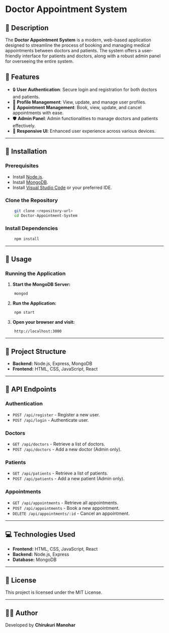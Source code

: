 # Doctor Appointment System

## 📌 Description

The **Doctor Appointment System** is a modern, web-based application designed to streamline the process of booking and managing medical appointments between doctors and patients. The system offers a user-friendly interface for patients and doctors, along with a robust admin panel for overseeing the entire system.

## 🌟 Features

- 🔒 **User Authentication**: Secure login and registration for both doctors and patients.
- 📝 **Profile Management**: View, update, and manage user profiles.
- 📅 **Appointment Management**: Book, view, update, and cancel appointments with ease.
- 🛡️ **Admin Panel**: Admin functionalities to manage doctors and patients effectively.
- 📱 **Responsive UI**: Enhanced user experience across various devices.

---

## 🚀 Installation

### Prerequisites

- Install [Node.js](https://nodejs.org/).
- Install [MongoDB](https://www.mongodb.com/).
- Install [Visual Studio Code](https://code.visualstudio.com/) or your preferred IDE.

### Clone the Repository

```bash
    git clone <repository-url>
    cd Doctor-Appointment-System
```

### Install Dependencies

```bash
    npm install
```

---

## 📖 Usage

### Running the Application

1. **Start the MongoDB Server:**

```bash
    mongod
```

2. **Run the Application:**

```bash
    npm start
```

3. **Open your browser and visit:**

```
    http://localhost:3000
```

---

## 📁 Project Structure

- **Backend:** Node.js, Express, MongoDB
- **Frontend:** HTML, CSS, JavaScript, React

---

## 🔗 API Endpoints

### Authentication
- `POST /api/register` - Register a new user.
- `POST /api/login` - Authenticate user.

### Doctors
- `GET /api/doctors` - Retrieve a list of doctors.
- `POST /api/doctors` - Add a new doctor (Admin only).

### Patients
- `GET /api/patients` - Retrieve a list of patients.
- `POST /api/patients` - Add a new patient (Admin only).

### Appointments
- `GET /api/appointments` - Retrieve all appointments.
- `POST /api/appointments` - Book a new appointment.
- `DELETE /api/appointments/:id` - Cancel an appointment.

---

## 💻 Technologies Used

- **Frontend:** HTML, CSS, JavaScript, React
- **Backend:** Node.js, Express
- **Database:** MongoDB

---

## 📜 License

This project is licensed under the MIT License.

---

## 👨‍💻 Author

Developed by **Chirukuri Manohar**

